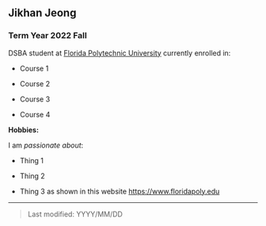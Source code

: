 ## Jikhan Jeong

### Term Year 2022 Fall

DSBA student at [Florida Polytechnic University](https://www.floridapoly.edu) currently enrolled in: 

- Course 1

- Course 2

- Course 3

- Course 4

**Hobbies:**

I am _passionate about_: 

- Thing 1

- Thing 2

- Thing 3 as shown in this website <https://www.floridapoly.edu>

***

> Last modified: YYYY/MM/DD